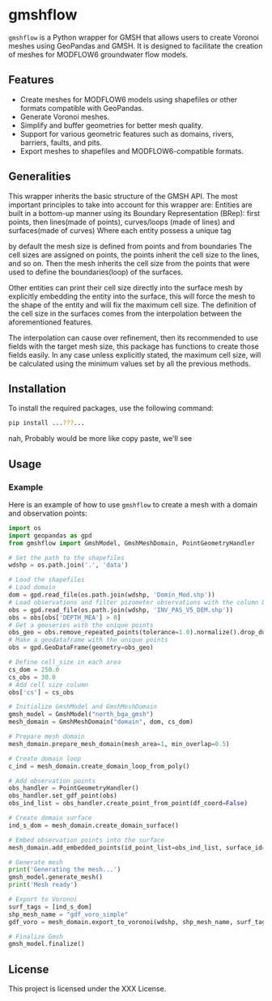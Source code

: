 # gmshflow

`gmshflow` is a Python wrapper for GMSH that allows users to create Voronoi meshes using GeoPandas and GMSH. It is designed to facilitate the creation of meshes for MODFLOW6 groundwater flow models.

## Features

- Create meshes for MODFLOW6 models using shapefiles or other formats compatible with  GeoPandas.
- Generate Voronoi meshes.
- Simplify and buffer geometries for better mesh quality.
- Support for various geometric features such as domains, rivers, barriers, faults, and pits.
- Export meshes to shapefiles and MODFLOW6-compatible formats.

## Generalities
This wrapper inherits the basic structure of the GMSH API.
The most important principles to take into account for this wrapper are:
Entities are built in a bottom-up manner using its Boundary Representation (BRep): 
first points, then lines(made of points), curves/loops (made of lines) and surfaces(made of curves)
Where each entity possess a unique tag

by default the mesh size is defined from points and from boundaries
The cell sizes are assigned on points, the points inherit the cell size to the lines, and so on.
Then the mesh inherits the cell size from the points that were used to define the boundaries(loop) of the surfaces.

Other entities can print their cell size directly into the surface mesh by explicitly embedding the entity into
the surface, this will force the mesh to the shape of the entity and will fix the maximum cell size.
The definition of the cell size in the surfaces comes from the interpolation between the aforementioned features.

The interpolation can cause over refinement, then its recommended to use fields with the target mesh size, this package
has functions to create those fields easily. In any case unless explicitly stated, the maximum cell size, will be calculated using the minimum values set by all the previous methods.




## Installation

To install the required packages, use the following command:

```bash
pip install ...???...
```
nah, Probably would be more like copy paste, we'll see

## Usage

### Example

Here is an example of how to use `gmshflow` to create a mesh with a domain and observation points:

```python
import os
import geopandas as gpd
from gmshflow import GmshModel, GmshMeshDomain, PointGeometryHandler

# Set the path to the shapefiles
wdshp = os.path.join('.', 'data')

# Load the shapefiles
# Load domain
dom = gpd.read_file(os.path.join(wdshp, 'Domin_Mod.shp'))
# Load observations and filter pizometer observations with the column DEPTH_MEA > 0
obs = gpd.read_file(os.path.join(wdshp, 'INV_PAS_V5_DEM.shp'))
obs = obs[obs['DEPTH_MEA'] > 0]
# Get a geoseries with the unique points
obs_geo = obs.remove_repeated_points(tolerance=1.0).normalize().drop_duplicates()
# Make a geodataframe with the unique points
obs = gpd.GeoDataFrame(geometry=obs_geo)

# Define cell_size in each area
cs_dom = 250.0
cs_obs = 30.0
# Add cell size column
obs['cs'] = cs_obs

# Initialize GmshModel and GmshMeshDomain
gmsh_model = GmshModel("north_bga_gmsh")
mesh_domain = GmshMeshDomain("domain", dom, cs_dom)

# Prepare mesh domain
mesh_domain.prepare_mesh_domain(mesh_area=1, min_overlap=0.5)

# Create domain loop
c_ind = mesh_domain.create_domain_loop_from_poly()

# Add observation points
obs_handler = PointGeometryHandler()
obs_handler.set_gdf_point(obs)
obs_ind_list = obs_handler.create_point_from_point(df_coord=False)

# Create domain surface
ind_s_dom = mesh_domain.create_domain_surface()

# Embed observation points into the surface
mesh_domain.add_embedded_points(id_point_list=obs_ind_list, surface_id=ind_s_dom)

# Generate mesh
print('Generating the mesh...')
gmsh_model.generate_mesh()
print('Mesh ready')

# Export to Voronoi
surf_tags = [ind_s_dom]
shp_mesh_name = "gdf_voro_simple"
gdf_voro = mesh_domain.export_to_voronoi(wdshp, shp_mesh_name, surf_tags)

# Finalize Gmsh
gmsh_model.finalize()
```


## License

This project is licensed under the XXX License.
